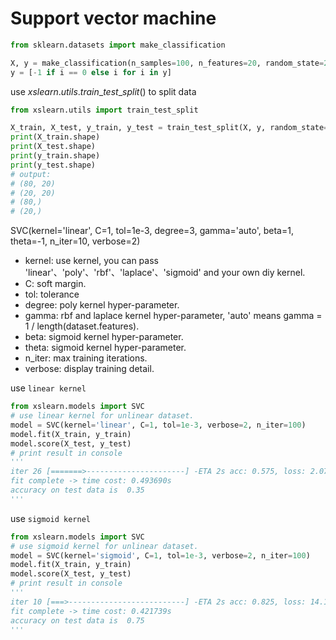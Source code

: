# Support vector machine

```python
from sklearn.datasets import make_classification

X, y = make_classification(n_samples=100, n_features=20, random_state=22)
y = [-1 if i == 0 else i for i in y]
```

use $xslearn.utils.train\_test\_split()$ to split data

```python
from xslearn.utils import train_test_split

X_train, X_test, y_train, y_test = train_test_split(X, y, random_state=33)
print(X_train.shape)
print(X_test.shape)
print(y_train.shape)
print(y_test.shape)
# output:
# (80, 20)
# (20, 20)
# (80,)
# (20,)

```



SVC(kernel='linear', C=1, tol=1e-3,  degree=3, gamma='auto', beta=1, theta=-1, n_iter=10, verbose=2)

- kernel:  use kernel, you can pass 'linear'、'poly'、'rbf'、'laplace'、'sigmoid' and your own diy kernel.
- C: soft margin.
- tol: tolerance
- degree: poly kernel hyper-parameter.
- gamma: rbf and laplace kernel  hyper-parameter, 'auto' means gamma = 1 / length(dataset.features).
- beta: sigmoid kernel hyper-parameter.
- theta: sigmoid kernel hyper-parameter.
- n_iter: max training iterations.
- verbose: display training detail.

use `linear kernel`

```python
from xslearn.models import SVC
# use linear kernel for unlinear dataset.
model = SVC(kernel='linear', C=1, tol=1e-3, verbose=2, n_iter=100)
model.fit(X_train, y_train)
model.score(X_test, y_test)
# print result in console
'''
iter 26 [=======>----------------------] -ETA 2s acc: 0.575, loss: 2.07736945670907
fit complete -> time cost: 0.493690s
accuracy on test data is  0.35
'''

```

use `sigmoid kernel`

```python
from xslearn.models import SVC
# use sigmoid kernel for unlinear dataset.
model = SVC(kernel='sigmoid', C=1, tol=1e-3, verbose=2, n_iter=100)
model.fit(X_train, y_train)
model.score(X_test, y_test)
# print result in console
'''
iter 10 [===>--------------------------] -ETA 2s acc: 0.825, loss: 14.132350554806326
fit complete -> time cost: 0.421739s
accuracy on test data is  0.75
'''
```


